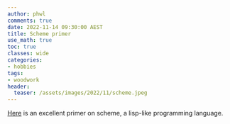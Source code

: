 ```yaml
---
author: phwl
comments: true
date: 2022-11-14 09:30:00 AEST
title: Scheme primer
use_math: true
toc: true
classes: wide
categories:
- hobbies
tags:
- woodwork
header:
  teaser: /assets/images/2022/11/scheme.jpeg
---
```

[Here](/assets/images/2022/11/scheme-primer.pdf) is an excellent primer
on scheme, a lisp-like programming language.

